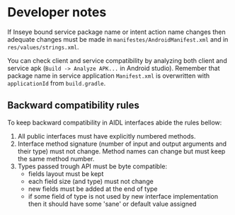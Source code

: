 # Developer notes
If Inseye bound service package name or intent action name changes then adequate changes must be made in `manifestes/AndroidManifest.xml` and in `res/values/strings.xml`.

You can check client and service compatibility by analyzing both client and service apk (`Build -> Analyze APK...` in Android studio).
Remember that package name in service application `Manifest.xml` is overwritten with `applicationId` from `build.gradle`. 

## Backward compatibility rules
To keep backward compatibility in AIDL interfaces abide the rules bellow:
1. All public interfaces must have explicitly numbered methods.
2. Interface method signature (number of input and output arguments and their type) must not change. Method names can change but must keep the same method number.
3. Types passed trough API must be byte compatible:
   + fields layout must be kept
   + each field size (and type) must not change
   + new fields must be added at the end of type
   + if some field of type is not used by new interface implementation then it should have some 'sane' or default value assigned